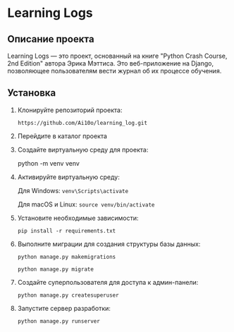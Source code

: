 # Learning Logs
## Описание проекта
Learning Logs — это проект, основанный на книге "Python Crash Course, 2nd Edition" автора Эрика Мэттиса. Это веб-приложение на Django, позволяющее пользователям вести журнал об их процессе обучения.

## Установка

1. Клонируйте репозиторий проекта:

   `https://github.com/Ai10o/learning_log.git`

2. Перейдите в каталог проекта
3. Создайте виртуальную среду для проекта:

   python -m venv venv

4. Активируйте виртуальную среду:

   Для Windows:
   `venv\Scripts\activate`
   
   Для macOS и Linux:
   `source venv/bin/activate`
   
5. Установите необходимые зависимости:

   `pip install -r requirements.txt`

6. Выполните миграции для создания структуры базы данных:

   `python manage.py makemigrations`
   
   `python manage.py migrate`

7. Создайте суперпользователя для доступа к админ-панели:

   `python manage.py createsuperuser`

8. Запустите сервер разработки:

   `python manage.py runserver`
